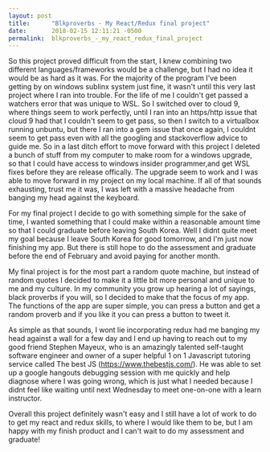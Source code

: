 ```yaml
---
layout: post
title:      "Blkproverbs - My React/Redux final project"
date:       2018-02-15 12:11:21 -0500
permalink:  blkproverbs_-_my_react_redux_final_project
---
```



So this project proved difficult from the start, I knew combining two different languages/frameworks would be a challenge, but I had no idea it would be as hard as it was. For the majority of the program I've been getting by on windows sublinx system just fine, it wasn't until this very last project where I ran into trouble. For the life of me I couldn't get passed a watchers error that was unique to WSL. So I switched over to cloud 9, where things seem to work perfectly, until I ran into an https/http issue that cloud 9 had that I couldn't seem to get pass, so then I switch to a virtualbox running unbuntu, but there I ran into a gem issue that once again, I couldnt seem to get pass even with all the googling and stackoverflow advice to guide me. So in a last ditch effort to move forward with this project I deleted a bunch of stuff from my computer to make room for a windows upgrade, so that I could have access to windows insider programmer,and get WSL fixes before they are release offically. The upgrade seem to work and I was able to move forward in my project on my local machine. If all of that sounds exhausting, trust me it was, I was left with a massive headache from banging my head against the keyboard. 

For my final project I decide to go with something simple for the sake of time, I wanted something that I could make within a reasonable amount time so that I could graduate before leaving South Korea. Well I didnt quite meet my goal because I leave South Korea for good tomorrow, and I'm just now finishing my app. But there is still hope to do the assessment and graduate before the end of February and avoid paying for another month. 

My final project is for the most part a random quote machine, but instead of random quotes I decided to make it a little bit more personal and unique to me and my culture. In my community you grow up hearing a lot of sayings, black proverbs if you will, so I decided to make that the focus of my app. The functions of the app are super simple, you can press a button and get a random proverb and if you like it you can press a button to tweet it. 

As simple as that sounds, I wont lie incorporating redux had me banging my head against a wall for a few day and I end up having to reach out to my good friend Stephen Mayeux, who is an  amazingly  talented self-taught software engineer and owner of  a super helpful 1 on 1 Javascript tutoring service called The best JS (https://www.thebestjs.com/). He was able to set up a google hangouts debugging session with me quickly and help diagnose where I was going wrong, which is just what I needed because I didnt feel like waiting until next Wednesday to meet one-on-one with a learn instructor. 

Overall this project definitely wasn't easy and I still have a lot of work to do to get my react and redux skills, to where I would like them to be, but I am happy with my finish product and I can't wait to do my assessment and graduate!
